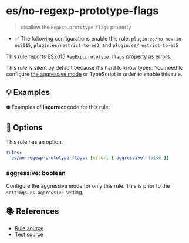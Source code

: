# es/no-regexp-prototype-flags
> disallow the `RegExp.prototype.flags` property

- ✅ The following configurations enable this rule: `plugin:es/no-new-in-es2015`, `plugin:es/restrict-to-es3`, and `plugin:es/restrict-to-es5`

This rule reports ES2015 `RegExp.prototype.flags` property as errors.

This rule is silent by default because it's hard to know types. You need to configure [the aggressive mode](../#the-aggressive-mode) or TypeScript in order to enable this rule.

## 💡 Examples

⛔ Examples of **incorrect** code for this rule:

<eslint-playground type="bad" code="/*eslint es/no-regexp-prototype-flags: [error, { aggressive: true }] */
/foo/u.flags
new RegExp(pattern, flags).flags
" />

## 🔧 Options

This rule has an option.

```yml
rules:
  es/no-regexp-prototype-flags: [error, { aggressive: false }]
```

### aggressive: boolean

Configure the aggressive mode for only this rule.
This is prior to the `settings.es.aggressive` setting.

## 📚 References

- [Rule source](https://github.com/mysticatea/eslint-plugin-es/blob/v4.1.0/lib/rules/no-regexp-prototype-flags.js)
- [Test source](https://github.com/mysticatea/eslint-plugin-es/blob/v4.1.0/tests/lib/rules/no-regexp-prototype-flags.js)
